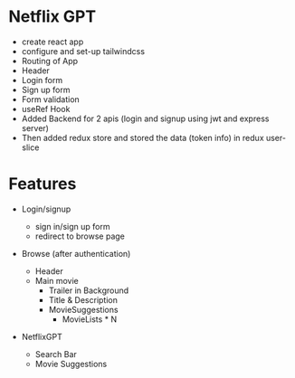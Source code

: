 # Netflix GPT

- create react app
- configure and set-up tailwindcss
- Routing of App
- Header
- Login form
- Sign up form
- Form validation
- useRef Hook
- Added Backend for 2 apis (login and signup using jwt and express server)
- Then added redux store and stored the data (token info) in redux user-slice


# Features

- Login/signup
    - sign in/sign up form
    - redirect to browse page
- Browse (after authentication)
    - Header
    - Main movie
        - Trailer in Background
        - Title & Description
        - MovieSuggestions
            - MovieLists * N

- NetflixGPT
    - Search Bar
    - Movie Suggestions